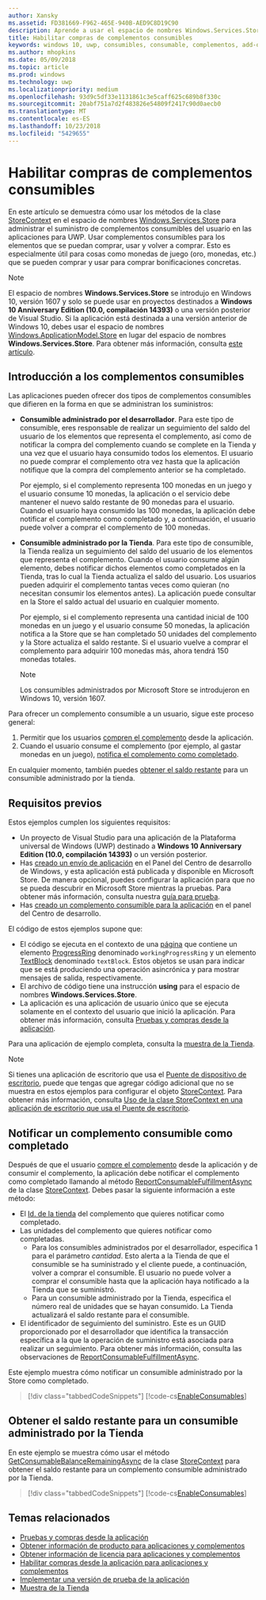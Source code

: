 ```yaml
---
author: Xansky
ms.assetid: FD381669-F962-465E-940B-AED9C8D19C90
description: Aprende a usar el espacio de nombres Windows.Services.Store para trabajar con complementos consumibles.
title: Habilitar compras de complementos consumibles
keywords: windows 10, uwp, consumibles, consumable, complementos, add-ons, compras desde la aplicación, in-app purchases, IAP, Windows.Services.Store
ms.author: mhopkins
ms.date: 05/09/2018
ms.topic: article
ms.prod: windows
ms.technology: uwp
ms.localizationpriority: medium
ms.openlocfilehash: 93d9c5df33e1131861c3e5caff625c689b8f330c
ms.sourcegitcommit: 20abf751a7d2f483826e54809f2417c90d0aecb0
ms.translationtype: MT
ms.contentlocale: es-ES
ms.lasthandoff: 10/23/2018
ms.locfileid: "5429655"
---
```

# <a name="enable-consumable-add-on-purchases"></a>Habilitar compras de complementos consumibles

En este artículo se demuestra cómo usar los métodos de la clase [StoreContext](https://msdn.microsoft.com/library/windows/apps/windows.services.store.storecontext.aspx) en el espacio de nombres [Windows.Services.Store](https://msdn.microsoft.com/library/windows/apps/windows.services.store.aspx) para administrar el suministro de complementos consumibles del usuario en las aplicaciones para UWP. Usar complementos consumibles para los elementos que se puedan comprar, usar y volver a comprar. Esto es especialmente útil para cosas como monedas de juego (oro, monedas, etc.) que se pueden comprar y usar para comprar bonificaciones concretas.

> [!NOTE]
> El espacio de nombres **Windows.Services.Store** se introdujo en Windows 10, versión 1607 y solo se puede usar en proyectos destinados a **Windows 10 Anniversary Edition (10.0, compilación 14393)** o una versión posterior de Visual Studio. Si la aplicación está destinada a una versión anterior de Windows 10, debes usar el espacio de nombres [Windows.ApplicationModel.Store](https://msdn.microsoft.com/library/windows/apps/windows.applicationmodel.store.aspx) en lugar del espacio de nombres **Windows.Services.Store**. Para obtener más información, consulta [este artículo](enable-consumable-in-app-product-purchases.md).

## <a name="overview-of-consumable-add-ons"></a>Introducción a los complementos consumibles

Las aplicaciones pueden ofrecer dos tipos de complementos consumibles que difieren en la forma en que se administran los suministros:

* **Consumible administrado por el desarrollador**. Para este tipo de consumible, eres responsable de realizar un seguimiento del saldo del usuario de los elementos que representa el complemento, así como de notificar la compra del complemento cuando se complete en la Tienda y una vez que el usuario haya consumido todos los elementos. El usuario no puede comprar el complemento otra vez hasta que la aplicación notifique que la compra del complemento anterior se ha completado.

  Por ejemplo, si el complemento representa 100 monedas en un juego y el usuario consume 10 monedas, la aplicación o el servicio debe mantener el nuevo saldo restante de 90 monedas para el usuario. Cuando el usuario haya consumido las 100 monedas, la aplicación debe notificar el complemento como completado y, a continuación, el usuario puede volver a comprar el complemento de 100 monedas.

* **Consumible administrado por la Tienda**. Para este tipo de consumible, la Tienda realiza un seguimiento del saldo del usuario de los elementos que representa el complemento. Cuando el usuario consume algún elemento, debes notificar dichos elementos como completados en la Tienda, tras lo cual la Tienda actualiza el saldo del usuario. Los usuarios pueden adquirir el complemento tantas veces como quieran (no necesitan consumir los elementos antes). La aplicación puede consultar en la Store el saldo actual del usuario en cualquier momento.

  Por ejemplo, si el complemento representa una cantidad inicial de 100 monedas en un juego y el usuario consume 50 monedas, la aplicación notifica a la Store que se han completado 50 unidades del complemento y la Store actualiza el saldo restante. Si el usuario vuelve a comprar el complemento para adquirir 100 monedas más, ahora tendrá 150 monedas totales.
    > [!NOTE]
    > Los consumibles administrados por Microsoft Store se introdujeron en Windows 10, versión 1607.

Para ofrecer un complemento consumible a un usuario, sigue este proceso general:

1. Permitir que los usuarios [compren el complemento](enable-in-app-purchases-of-apps-and-add-ons.md) desde la aplicación.
3. Cuando el usuario consume el complemento (por ejemplo, al gastar monedas en un juego), [notifica el complemento como completado](enable-consumable-add-on-purchases.md#report_fulfilled).

En cualquier momento, también puedes [obtener el saldo restante](enable-consumable-add-on-purchases.md#get_balance) para un consumible administrado por la tienda.

## <a name="prerequisites"></a>Requisitos previos

Estos ejemplos cumplen los siguientes requisitos:
* Un proyecto de Visual Studio para una aplicación de la Plataforma universal de Windows (UWP) destinado a **Windows 10 Anniversary Edition (10.0, compilación 14393)** o un versión posterior.
* Has [creado un envío de aplicación](https://msdn.microsoft.com/windows/uwp/publish/app-submissions) en el Panel del Centro de desarrollo de Windows, y esta aplicación está publicada y disponible en Microsoft Store. De manera opcional, puedes configurar la aplicación para que no se pueda descubrir en Microsoft Store mientras la pruebas. Para obtener más información, consulta nuestra [guía para prueba](in-app-purchases-and-trials.md#testing).
* Has [creado un complemento consumible para la aplicación](../publish/add-on-submissions.md) en el panel del Centro de desarrollo.

El código de estos ejemplos supone que:
* El código se ejecuta en el contexto de una [página](https://msdn.microsoft.com/library/windows/apps/windows.ui.xaml.controls.page.aspx) que contiene un elemento [ProgressRing](https://msdn.microsoft.com/library/windows/apps/windows.ui.xaml.controls.progressring.aspx) denominado ```workingProgressRing``` y un elemento [TextBlock](https://msdn.microsoft.com/library/windows/apps/windows.ui.xaml.controls.textblock.aspx) denominado ```textBlock```. Estos objetos se usan para indicar que se está produciendo una operación asincrónica y para mostrar mensajes de salida, respectivamente.
* El archivo de código tiene una instrucción **using** para el espacio de nombres **Windows.Services.Store**.
* La aplicación es una aplicación de usuario único que se ejecuta solamente en el contexto del usuario que inició la aplicación. Para obtener más información, consulta [Pruebas y compras desde la aplicación](in-app-purchases-and-trials.md#api_intro).

Para una aplicación de ejemplo completa, consulta la [muestra de la Tienda](https://github.com/Microsoft/Windows-universal-samples/tree/master/Samples/Store).

> [!NOTE]
> Si tienes una aplicación de escritorio que usa el [Puente de dispositivo de escritorio](https://developer.microsoft.com/windows/bridges/desktop), puede que tengas que agregar código adicional que no se muestra en estos ejemplos para configurar el objeto [StoreContext](https://msdn.microsoft.com/library/windows/apps/windows.services.store.storecontext.aspx). Para obtener más información, consulta [Uso de la clase StoreContext en una aplicación de escritorio que usa el Puente de escritorio](in-app-purchases-and-trials.md#desktop).

<span id="report_fulfilled" />

## <a name="report-a-consumable-add-on-as-fulfilled"></a>Notificar un complemento consumible como completado

Después de que el usuario [compre el complemento](enable-in-app-purchases-of-apps-and-add-ons.md) desde la aplicación y de consumir el complemento, la aplicación debe notificar el complemento como completado llamando al método [ReportConsumableFulfillmentAsync](https://docs.microsoft.com/uwp/api/windows.services.store.storecontext.reportconsumablefulfillmentasync) de la clase [StoreContext](https://msdn.microsoft.com/library/windows/apps/windows.services.store.storecontext.aspx). Debes pasar la siguiente información a este método:

* El [Id. de la tienda](in-app-purchases-and-trials.md#store-ids) del complemento que quieres notificar como completado.
* Las unidades del complemento que quieres notificar como completadas.
  * Para los consumibles administrados por el desarrollador, especifica 1 para el parámetro *cantidad*. Esto alerta a la Tienda de que el consumible se ha suministrado y el cliente puede, a continuación, volver a comprar el consumible. El usuario no puede volver a comprar el consumible hasta que la aplicación haya notificado a la Tienda que se suministró.
  * Para un consumible administrado por la Tienda, especifica el número real de unidades que se hayan consumido. La Tienda actualizará el saldo restante para el consumible.
* El identificador de seguimiento del suministro. Este es un GUID proporcionado por el desarrollador que identifica la transacción específica a la que la operación de suministro está asociada para realizar un seguimiento. Para obtener más información, consulta las observaciones de [ReportConsumableFulfillmentAsync](https://docs.microsoft.com/uwp/api/windows.services.store.storecontext.reportconsumablefulfillmentasync).

Este ejemplo muestra cómo notificar un consumible administrado por la Store como completado.

> [!div class="tabbedCodeSnippets"]
[!code-cs[EnableConsumables](./code/InAppPurchasesAndLicenses_RS1/cs/ConsumeAddOnPage.xaml.cs#ConsumeAddOn)]

<span id="get_balance" />

## <a name="get-the-remaining-balance-for-a-store-managed-consumable"></a>Obtener el saldo restante para un consumible administrado por la Tienda

En este ejemplo se muestra cómo usar el método [GetConsumableBalanceRemainingAsync](https://docs.microsoft.com/uwp/api/windows.services.store.storecontext.getconsumablebalanceremainingasync) de la clase [StoreContext](https://msdn.microsoft.com/library/windows/apps/windows.services.store.storecontext.aspx) para obtener el saldo restante para un complemento consumible administrado por la Tienda.

> [!div class="tabbedCodeSnippets"]
[!code-cs[EnableConsumables](./code/InAppPurchasesAndLicenses_RS1/cs/GetRemainingAddOnBalancePage.xaml.cs#GetRemainingAddOnBalance)]

## <a name="related-topics"></a>Temas relacionados

* [Pruebas y compras desde la aplicación](in-app-purchases-and-trials.md)
* [Obtener información de producto para aplicaciones y complementos](get-product-info-for-apps-and-add-ons.md)
* [Obtener información de licencia para aplicaciones y complementos](get-license-info-for-apps-and-add-ons.md)
* [Habilitar compras desde la aplicación para aplicaciones y complementos](enable-in-app-purchases-of-apps-and-add-ons.md)
* [Implementar una versión de prueba de la aplicación](implement-a-trial-version-of-your-app.md)
* [Muestra de la Tienda](https://github.com/Microsoft/Windows-universal-samples/tree/master/Samples/Store)
